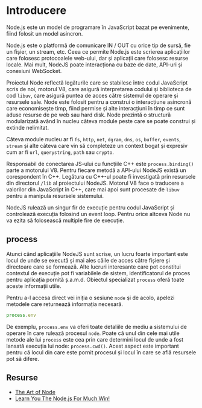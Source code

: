 # Introducere

Node.js este un model de programare în JavaScript bazat pe evenimente, fiind folosit un model asincron.

Node.js este o platformă de comunicare IN / OUT cu orice tip de sursă, fie un fișier, un stream, etc. Ceea ce permite Node.js este scrierea aplicațiilor care folosesc protocoalele web-ului, dar și aplicații care folosesc resurse locale. Mai mult, NodeJS poate interacționa cu baze de date, API-uri și conexiuni WebSocket.

Proiectul Node reflectă legăturile care se stabilesc între codul JavaScript scris de noi, motorul V8, care asigură interpretarea codului și biblioteca de cod `libuv`, care asigură puntea de acces către sistemul de operare și resursele sale. Node este folosit pentru a construi o interacțiune asincronă care economisește timp, fiind permise și alte interacțiuni în timp ce sunt aduse resurse de pe web sau hard disk. Node prezintă o structură modularizată având în nucleu câteva module peste care se poate construi și extinde nelimitat.

Câteva module nucleu ar fi `fs`, `http`, `net`, `dgram`, `dns`, `os`, `buffer`, `events`, `stream` și alte câteva care vin să completeze un context bogat și expresiv cum ar fi `url`, `querystring`, `path` sau `crypto`.

Responsabil de conectarea JS-ului cu funcțiile C++ este `process.binding()` parte a motorului V8. Pentru fiecare metodă a API-ului NodeJS există un corespondent în C++. Legătura cu C++-ul poate fi investigată prin resursele din directorul `/lib` al proiectului NodeJS. Motorul V8 face o traducere a valorilor din JavaScript în C++, care mai apoi sunt procesate de `libuv` pentru a manipula resursele sistemului.

NodeJS rulează un singur fir de execuție pentru codul JavaScript și controlează execuția folosind un event loop. Pentru orice altceva Node nu va ezita să folosească multiple fire de execuție.

## process

Atunci când aplicațiile NodeJS sunt scrise, un lucru foarte important este locul de unde se execută și mai ales căile de acces către fișiere și directoare care se formează. Alte lucruri interesante care pot constitui contextul de execuție pot fi variabilele de sistem, identificatorul de proces pentru aplicația pornită ș.a.m.d. Obiectul specializat `process` oferă toate aceste informații utile.

Pentru a-l accesa direct vei iniția o sesiune `node` și de acolo, apelezi metodele care returnează informația necesară.

```javascript
process.env
```

De exemplu, `process.env` va oferi toate detaliile de mediu a sistemului de operare în care rulează procesul `node`. Poate că unul din cele mai utile metode ale lui `process` este cea prin care determini locul de unde a fost lansată execuția lui node: `process.cwd()`. Acest aspect este important pentru că locul din care este pornit procesul și locul în care se află resursele pot să difere.

## Resurse

- [The Art of Node](https://github.com/maxogden/art-of-node)
- [Learn You The Node.js For Much Win!](https://github.com/workshopper/learnyounode#learn-you-the-nodejs-for-much-win)
